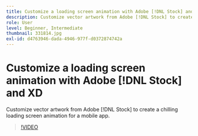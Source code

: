 ```yaml
---
title: Customize a loading screen animation with Adobe [!DNL Stock] and XD
description: Customize vector artwork from Adobe [!DNL Stock] to create a chilling loading screen animation for a mobile app
role: User
level: Beginner, Intermediate
thumbnail: 331814.jpg
exl-id: d4763946-dada-4946-977f-d0372874742a
---
```

# Customize a loading screen animation with Adobe [!DNL Stock] and XD

Customize vector artwork from Adobe [!DNL Stock] to create a chilling loading screen animation for a mobile app.

>[!VIDEO](https://video.tv.adobe.com/v/331814?hidetitle=true)
